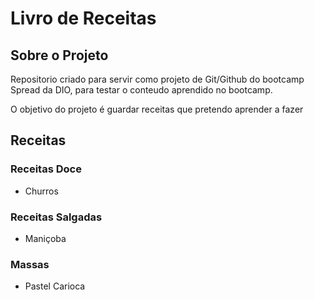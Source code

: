 # Livro de Receitas

## Sobre o Projeto

Repositorio criado para servir como projeto de Git/Github do bootcamp Spread da DIO, para testar o conteudo aprendido no bootcamp.

O objetivo do projeto é guardar receitas que pretendo aprender a fazer

## Receitas

### Receitas Doce

- Churros

### Receitas Salgadas

- Maniçoba

### Massas

- Pastel Carioca
